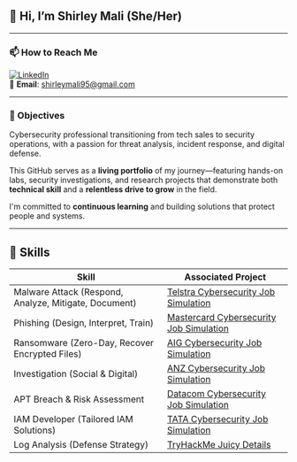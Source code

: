 ## 👋 Hi, I’m Shirley Mali (She/Her)

---

### 📫 How to Reach Me

[![LinkedIn](https://img.shields.io/badge/LinkedIn-Connect-blue?logo=linkedin)](https://www.linkedin.com/in/shirley-mali-a5449019b/)  
📧 **Email**: shirleymali95@gmail.com

---

### 🎯 Objectives

Cybersecurity professional transitioning from tech sales to security operations, with a passion for threat analysis, incident response, and digital defense.

This GitHub serves as a **living portfolio** of my journey—featuring hands-on labs, security investigations, and research projects that demonstrate both **technical skill** and a **relentless drive to grow** in the field.

I'm committed to **continuous learning** and building solutions that protect people and systems.

---


## 🧠 Skills

| Skill | Associated Project |
|-------|--------------------|
| Malware Attack (Respond, Analyze, Mitigate, Document) | [Telstra Cybersecurity Job Simulation](#) |
| Phishing (Design, Interpret, Train) | [Mastercard Cybersecurity Job Simulation](https://github.com/Shirmali/Mastercard-Cybersecurity-Job-Simulation) |
| Ransomware (Zero-Day, Recover Encrypted Files) | [AIG Cybersecurity Job Simulation](https://github.com/Shirmali/Zero-Day-Exploit-Bypassing-Ransomware-AIG/blob/main/README.md) |
| Investigation (Social & Digital) | [ANZ Cybersecurity Job Simulation](#) |
| APT Breach & Risk Assessment | [Datacom Cybersecurity Job Simulation](https://github.com/Shirmali/Datacom-Cyber-Security-Job-Simulation) |
| IAM Developer (Tailored IAM Solutions) | [TATA Cybersecurity Job Simulation](#) |
| Log Analysis (Defense Strategy) | [TryHackMe Juicy Details](https://github.com/Shirmali/TryHackMe-Juicy-Room) |




<!---
Shirmali/Shirmali is a ✨ special ✨ repository because its `README.md` (this file) appears on your GitHub profile.
You can click the Preview link to take a look at your changes.
--->
